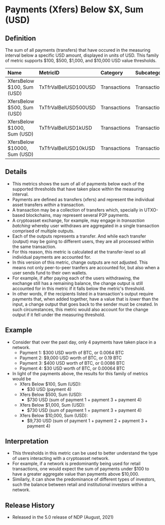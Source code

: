 # Payments \(Xfers\) Below $X, Sum \(USD\)

## Definition

The sum of all payments \(transfers\) that have occured in the measuring interval below a specific USD amount, displayed in units of USD. This family of metric supports $100, $500, $1,000, and $10,000 USD value thresholds.

| Name | MetricID | Category | Subcategory | Type | Unit | Interval |
| :--- | :--- | :--- | :--- | :--- | :--- | :--- |
| XfersBelow $100, Sum \(USD\) | TxTfrValBelUSD100USD | Transactions | Transactions | Sum | USD | 1d |
| XfersBelow $500, Sum \(USD\) | TxTfrValBelUSD500USD | Transactions | Transactions | Sum | USD | 1d |
| XfersBelow $1000, Sum \(USD\) | TxTfrValBelUSD1kUSD | Transactions | Transactions | Sum | USD | 1d |
| XfersBelow $10000, Sum \(USD\) | TxTfrValBelUSD10kUSD | Transactions | Transactions | Sum | USD | 1d |

## Details

* This metrics shows the sum of all of payments below each of the supported thresholds that have taken place within the measuring interval.
* Payments are defined as transfers \(xfers\) and represent the individual asset transfers _within_ a transaction.
* A transaction may be a collection of transfers which, specially in UTXO-based blockchains, may represent several P2P payments. 
* A cryptoasset exchange, for example, may engage in _transaction batching_ whereby user withdraws are aggregated in a single transaction comprised of multiple outputs. 
* Each of the outputs represents a transfer. And while each transfer \(output\) may be going to different users, they are all processed within the same transaction.
* For this reason, this metric is calculated at the transfer-level so all individual payments are accounted for.
* In this version of this metric, change outputs are not adjusted. This means not only peer-to-peer tranfers are accounted for, but also when a user sends fund to their own wallets.
* For example, if after paying each of the users withdrawing, the exchange still has a remaining balance, the change output is still accounted for in this metric if it falls below the metric's threshold.
* In other words, if the recipients listed in a transaction's output require payments that, when added together, have a value that is _lower_ than the input, a change output that goes back to the sender must be created. In such circumstances, this metric would also account for the change output if it fell under the measuring threshold.

## Example

* Consider that over the past day, only 4 payments have taken place in a network.
  * Payment 1: $300 USD worth of BTC, or 0.0064 BTC
  * Payment 2: $9,000 USD worth of BTC, or 0.19 BTC
  * Payment 3: $400 USD worth of BTC, or 0.0086 BTC
  * Payment 4: $30 USD worth of BTC, or 0.00064 BTC
* In light of the payments above, the results for this family of metrics would be 
  * Xfers Below $100, Sum \(USD\): 
    * $30 USD \(payment 4\)
  * Xfers Below $500, Sum \(USD\):
    * $730 USD \(sum of payment 1 + payment 3 + payment 4\)
  * Xfers Below $1,000, Sum \(USD\):
    * $730 USD \(sum of payment 1 + payment 3 + payment 4\)
  * Xfers Below $10,000, Sum \(USD\):
    * $9,730 USD \(sum of payment 1 + payment 2 + payment 3 + payment 4\)

## Interpretation

* This thresholds in this metric can be used to better understand the type of users interacting with a cryptoasset network.
* For example, if a network is predominantly being used for retail transactions, one would expect the sum of payments under $100 to have a greater aggregate value than payments above $10,000.
* Similarly, it can show the predominance of different types of investors, such the balance between retail and institutional investors within a network. 

## Release History

* Released in the 5.0 release of NDP \(August, 2021\)



